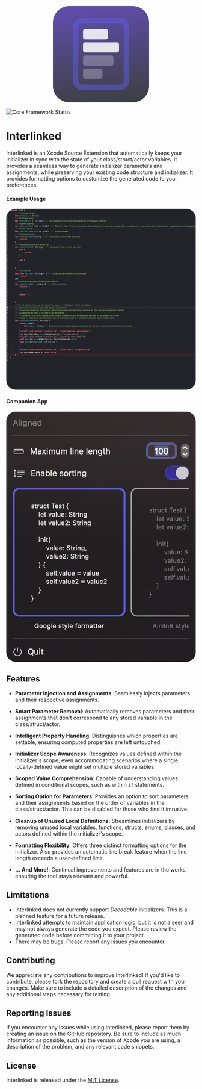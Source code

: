 <p align="center">
  <img src="./Assets/logo.png" />
</p>

![Core Framework Status](https://github.com/dkowalsky92/Interlinked/actions/workflows/build+test.yml/badge.svg)

# Interlinked

Interlinked is an Xcode Source Extension that automatically keeps your initializer in sync with the state of your class/struct/actor variables. It provides a seamless way to generate initializer parameters and assignments, while preserving your existing code structure and initializer. It provides formatting options to customize the generated code to your preferences. 

#### Example Usage
<p>
  <img src="./Assets/example_usage.gif" alt="Example usage" style="border-radius: 25px;" />
</p>

#### Companion App
<p>
  <img src="./Assets/companion_app.png" alt="Companion app" style="border-radius: 25px;" />
</p>

## Features

- **Parameter Injection and Assignments**: Seamlessly injects parameters and their respective assignments.
  
- **Smart Parameter Removal**: Automatically removes parameters and their assignments that don't correspond to any stored variable in the class/struct/actor.
  
- **Intelligent Property Handling**: Distinguishes which properties are settable, ensuring computed properties are left untouched.
  
- **Initializer Scope Awareness**: Recognizes values defined within the initializer's scope, even accommodating scenarios where a single locally-defined value might set multiple stored variables.
  
- **Scoped Value Comprehension**: Capable of understanding values defined in conditional scopes, such as within `if` statements.
  
- **Sorting Option for Parameters**: Provides an option to sort parameters and their assignments based on the order of variables in the class/struct/actor. This can be disabled for those who find it intrusive.
  
- **Cleanup of Unused Local Definitions**: Streamlines initializers by removing unused local variables, functions, structs, enums, classes, and actors defined within the initializer's scope.
  
- **Formatting Flexibility**: Offers three distinct formatting options for the initializer. Also provides an automatic line break feature when the line length exceeds a user-defined limit.

- **... And More!**: Continual improvements and features are in the works, ensuring the tool stays relevant and powerful.

## Limitations

- Interlinked does not currently support *Decodable* initializers. This is a planned feature for a future release.
- Interlinked attempts to maintain application logic, but it is not a seer and may not always generate the code you expect. Please review the generated code before committing it to your project.
- There may be bugs. Please report any issues you encounter.

## Contributing

We appreciate any contributions to improve Interlinked! If you'd like to contribute, please fork the repository and create a pull request with your changes. Make sure to include a detailed description of the changes and any additional steps necessary for testing.

## Reporting Issues

If you encounter any issues while using Interlinked, please report them by creating an issue on the GitHub repository. Be sure to include as much information as possible, such as the version of Xcode you are using, a description of the problem, and any relevant code snippets.

## License

Interlinked is released under the [MIT License](LICENSE).